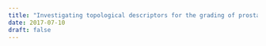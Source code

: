 ```yaml
---
title: "Investigating topological descriptors for the grading of prostate cancer - Invited Talk"
date: 2017-07-10
draft: false 
---
```


